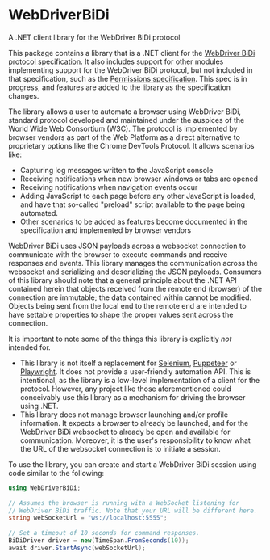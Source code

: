 # WebDriverBiDi
A .NET client library for the WebDriver BiDi protocol

This package contains a library that is a .NET client for the
[WebDriver BiDi protocol specification](https://w3c.github.io/webdriver-bidi/). It also includes support for
other modules implementing support for the WebDriver BiDi protocol, but not included in that specification,
such as the [Permissions specification](https://www.w3.org/TR/permissions/). This spec is in progress,
and features are added to the library as the specification changes.

The library allows a user to automate a browser using WebDriver BiDi, standard protocol developed and maintained
under the auspices of the World Wide Web Consortium (W3C). The protocol is implemented by browser vendors as part
of the Web Platform as a direct alternative to proprietary options like the Chrome DevTools Protocol. It allows
scenarios like:
* Capturing log messages written to the JavaScript console
* Receiving notifications when new browser windows or tabs are opened
* Receiving notifications when navigation events occur
* Adding JavaScript to each page before any other JavaScript is loaded, and have that so-called "preload"
script available to the page being automated.
* Other scenarios to be added as features become documented in the specification and implemented by browser
vendors

WebDriver BiDi uses JSON payloads across a websocket connection to communicate with the browser to execute
commands and receive responses and events. This library manages the communication across the websocket and
serializing and deserializing the JSON payloads. Consumers of this library should note that a general
principle about the .NET API contained herein that objects received from the remote end (browser) of the
connection are immutable; the data contained within cannot be modified. Objects being sent from the local
end to the remote end are intended to have settable properties to shape the proper values sent across the
connection.

It is important to note some of the things this library is explicitly _not_ intended for.
* This library is not itself a replacement for [Selenium](https://selenium.dev), [Puppeteer](https://pptr.dev)
or [Playwright](https://playwright.dev). It does not provide a user-friendly automation API. This is intentional,
as the library is a low-level implementation of a client for the protocol. However, any project like those
aforementioned could conceivably use this library as a mechanism for driving the browser using .NET.
* This library does not manage browser launching and/or profile information. It expects a browser to already
be launched, and for the WebDriver BiDi websocket to already be open and available for communication. Moreover,
it is the user's responsibility to know what the URL of the websocket connection is to initiate a session.

To use the library, you can create and start a WebDriver BiDi session using code similar to the following:

```csharp
using WebDriverBiDi;
 
// Assumes the browser is running with a WebSocket listening for
// WebDriver BiDi traffic. Note that your URL will be different here.
string webSocketUrl = "ws://localhost:5555";
 
// Set a timeout of 10 seconds for command responses.
BiDiDriver driver = new(TimeSpan.FromSeconds(10));
await driver.StartAsync(webSocketUrl);
```
